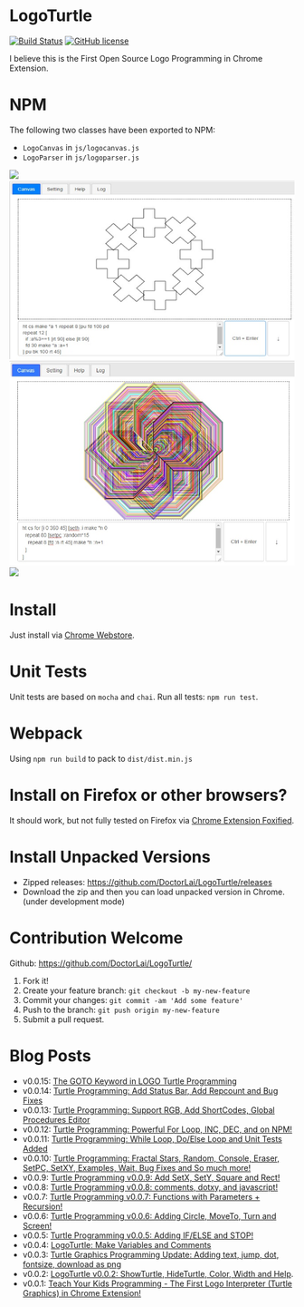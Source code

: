 # LogoTurtle
[![Build Status](https://travis-ci.com/DoctorLai/LogoTurtle.svg?branch=master)](https://travis-ci.com/DoctorLai/LogoTurtle)
[![GitHub license](https://img.shields.io/badge/license-GPL-blue.svg)](https://github.com/DoctorLai/LogoTurtle/blob/master/LICENSE)

I believe this is the First Open Source Logo Programming in Chrome Extension.

# NPM 
The following two classes have been exported to NPM:
- `LogoCanvas` in `js/logocanvas.js`
- `LogoParser` in `js/logoparser.js`

![](https://helloacm.com/wp-content/uploads/2018/03/logo-spiral.jpg)
![](https://github.com/DoctorLai/LogoTurtle/blob/master/images/if-else.jpg?raw=true)
![](https://github.com/DoctorLai/LogoTurtle/blob/master/images/for.jpg?raw=true)
![](https://helloacm.com/wp-content/uploads/2018/03/logo-tree.jpg)

# Install
Just install via [Chrome Webstore](https://chrome.google.com/webstore/detail/logo-turtle/dcoeaobaokbccdcnadncifmconllpihp).

# Unit Tests
Unit tests are based on `mocha` and `chai`.  Run all tests: `npm run test`.

# Webpack
Using `npm run build` to pack to `dist/dist.min.js`

# Install on Firefox or other browsers?
It should work, but not fully tested on Firefox via [Chrome Extension Foxified](https://addons.mozilla.org/en-GB/firefox/addon/chrome-store-foxified/).

# Install Unpacked Versions
- Zipped releases: https://github.com/DoctorLai/LogoTurtle/releases 
- Download the zip and then you can load unpacked version in Chrome. (under development mode)

# Contribution Welcome
Github: https://github.com/DoctorLai/LogoTurtle/
1. Fork it!
2. Create your feature branch: `git checkout -b my-new-feature`
3. Commit your changes: `git commit -am 'Add some feature'`
4. Push to the branch: `git push origin my-new-feature`
5. Submit a pull request.

# Blog Posts
- v0.0.15: [The GOTO Keyword in LOGO Turtle Programming](https://helloacm.com/the-goto-keyword-in-logo-turtle-programming/)
- v0.0.14: [Turtle Programming: Add Status Bar, Add Repcount and Bug Fixes](https://helloacm.com/logoturtle-v0-0-14-add-status-bar-add-repcount-and-bug-fixes/)
- v0.0.13: [Turtle Programming: Support RGB, Add ShortCodes, Global Procedures Editor](https://helloacm.com/turtle-programming-v0-0-13-support-rgb-add-shortcodes-global-procedures-editor/)
- v0.0.12: [Turtle Programming: Powerful For Loop, INC, DEC, and on NPM!](https://helloacm.com/turtle-programming-v0-0-12-powerful-for-loop-inc-dec-and-on-npm/)
- v0.0.11: [Turtle Programming: While Loop, Do/Else Loop and Unit Tests Added](https://helloacm.com/turtle-programming-while-loop-do-else-loop-and-unit-tests-added/)
- v0.0.10: [Turtle Programming: Fractal Stars, Random, Console, Eraser, SetPC, SetXY, Examples, Wait, Bug Fixes and So much more!](https://helloacm.com/turtle-programming-fractal-stars-random-console-eraser-setpc-setxy-examples-wait-bug-fixes-and-so-much-more/)
- v0.0.9: [Turtle Programming v0.0.9: Add SetX, SetY, Square and Rect!](https://helloacm.com/turtle-programming-v0-0-9-add-setx-sety-square-and-rect/)
- v0.0.8: [Turtle Programming v0.0.8: comments, dotxy, and javascript!](https://helloacm.com/turtle-programming-v0-0-8-comments-dotxy-and-javascript/)
- v0.0.7: [Turtle Programming v0.0.7:  Functions with Parameters + Recursion!](https://helloacm.com/turtle-programming-v0-0-7-functions-with-parameters-recursion/)
- v0.0.6: [Turtle Programming v0.0.6: Adding Circle, MoveTo, Turn and Screen!](https://helloacm.com/turtle-programming-v0-0-6-adding-circle-moveto-turn-and-screen/)
- v0.0.5: [Turtle Programming v0.0.5: Adding IF/ELSE and STOP!](https://helloacm.com/turtle-programming-v0-0-5-adding-if-else-and-stop/)
- v0.0.4: [LogoTurtle: Make Variables and Comments](https://helloacm.com/logoturtle-make-variables-and-comments/)
- v0.0.3: [Turtle Graphics Programming Update: Adding text, jump, dot, fontsize, download as png](https://helloacm.com/turtle-graphics-programming-update-adding-text-jump-dot-fontsize-download-as-png/)
- v0.0.2: [LogoTurtle v0.0.2: ShowTurtle, HideTurtle, Color, Width and Help](https://helloacm.com/logoturtle-v0-0-2-showturtle-hideturtle-color-width-and-help/).
- v0.0.1: 
 [Teach Your Kids Programming - The First Logo Interpreter (Turtle Graphics) in Chrome Extension!](https://helloacm.com/teach-your-kids-programming-the-first-logo-interpreter-turtle-graphics-in-chrome-extension/)